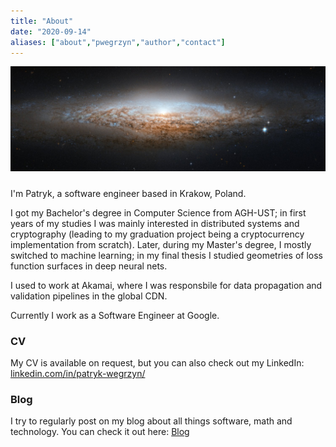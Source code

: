 ```yaml
---
title: "About"
date: "2020-09-14"
aliases: ["about","pwegrzyn","author","contact"]
---
```


![](/images/galaxy.jpg)
#####

I'm Patryk, a software engineer based in Krakow, Poland. 

I got my Bachelor's degree in Computer Science from AGH-UST; in first years of my studies I was mainly interested in distributed systems and cryptography (leading to my graduation project being a cryptocurrency implementation from scratch). Later, during my Master's degree, I mostly switched to machine learning; in my final thesis I studied geometries of loss function surfaces in deep neural nets.

I used to work at Akamai, where I was responsbile for data propagation and validation pipelines in the global CDN.

Currently I work as a Software Engineer at Google.

### CV

My CV is available on request, but you can also check out my LinkedIn: [linkedin.com/in/patryk-wegrzyn/](https://www.linkedin.com/in/patryk-wegrzyn/)

### Blog

I try to regularly post on my blog about all things software, math and technology. You can check it out here: [Blog](/posts/)